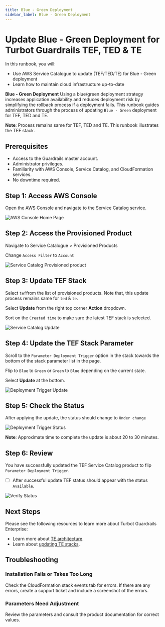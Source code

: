 ```yaml
---
title: Blue - Green Deployment
sidebar_label: Blue - Green Deployment
---
```


# Update Blue - Green Deployment for Turbot Guardrails TEF, TED & TE

In this runbook, you will:

- Use AWS Service Catalogue to update (TEF/TED/TE) for Blue - Green deployment
- Learn how to maintain cloud infrastructure up-to-date

**Blue - Green Deployment** Using a blue/green deployment strategy increases application availability and reduces deployment risk by simplifying the rollback process if a deployment fails. This runbook guides administrators through the process of updating `Blue - Green` deployment for TEF, TED and TE.

**Note**: Process remains same for TEF, TED and TE. This runbook illustrates the TEF stack.

## Prerequisites

- Access to the Guardrails master account.
- Administrator privileges.
- Familiarity with AWS Console, Service Catalog, and CloudFormation services.
- No downtime required.

## Step 1: Access AWS Console

Open the AWS Console and navigate to the Service Catalog service.

![AWS Console Home Page](/images/docs/guardrails/runbooks/configuring-guardrails/blue-green-deployment/aws-service-catalog-console.png)

## Step 2: Access the Provisioned Product

Navigate to Service Catalogue > Provisioned Products

Change `Access Filter` to `Account`

![Service Catalog Provisioned product](/images/docs/guardrails/runbooks/configuring-guardrails/blue-green-deployment/aws-service-catalog-provisioned-product-list.png)


## Step 3: Update TEF Stack

Select `tef`from the list of provisioned products. Note that, this update process remains same for `ted` & `te`.

Select **Update** from the right top corner **Action** dropdown.

Sort on the `Created time` to make sure the latest TEF stack is selected.

![Service Catalog Update](/images/docs/guardrails/runbooks/configuring-guardrails/blue-green-deployment/aws-service-catalog-tef-update.png)


## Step 4: Update the TEF Stack Parameter

Scroll to the `Parameter Deployment Trigger` option in the stack towards the bottom of the stack parameter list in the page.

Flip to `Blue` to `Green` or `Green` to `Blue` depending on the current state.

Select **Update** at the bottom.

![Deployment Trigger Update](/images/docs/guardrails/runbooks/configuring-guardrails/blue-green-deployment/aws-service-catalog-tef-trigger-change.png)

## Step 5: Check the Status

After applying the update, the status should change to `Under change`

![Deployment Trigger Status](/images/docs/guardrails/runbooks/configuring-guardrails/blue-green-deployment/aws-service-catalog-tef-update-status-in-progress.png)

**Note**: Approximate time to complete the update is about 20 to 30 minutes.

## Step 6: Review

You have successfully updated the TEF Service Catalog product to flip `Parameter Deployment Trigger`.

- [ ] After successful update TEF status should appear with the status `Available`.

![Verify Status](/images/docs/guardrails/runbooks/configuring-guardrails/blue-green-deployment/aws-service-catalog-tef-update-verify-available.png)


## Next Steps

Please see the following resources to learn more about Turbot Guardrails Enterprise:

- Learn more about [TE architecture](https://turbot.com/guardrails/docs/enterprise/architecture).
- Learn about [updating TE stacks](https://turbot.com/guardrails/docs/enterprise/updating-stacks).

## Troubleshooting

### Installation Fails or Takes Too Long

Check the CloudFormation stack events tab for errors. If there are any errors, create a support ticket and include a screenshot of the errors.

### Parameters Need Adjustment

Review the parameters and consult the product documentation for correct values.
